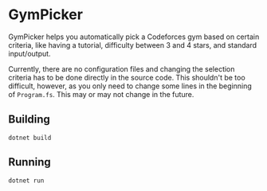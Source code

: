 # GymPicker

GymPicker helps you automatically pick a Codeforces gym based on certain criteria,
like having a tutorial, difficulty between 3 and 4 stars, and standard input/output.

Currently, there are no configuration files and changing the selection criteria has to be
done directly in the source code. This shouldn't be too difficult, however, as you only need to
change some lines in the beginning of `Program.fs`. This may or may not change in the future.

## Building
`dotnet build`

## Running
`dotnet run`